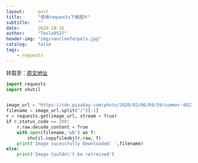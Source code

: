 ```yaml
---
layout:     post
title:      "使用requests下载图片"
subtitle:   ""
date:       2020-10-16
author:     "Tesla9527"
header-img: "img/vancleefarpels.jpg"
catalog:    false
tags:
    - requests
---
```


转载至：[原文地址](https://towardsdatascience.com/how-to-download-an-image-using-python-38a75cfa21c)

```python
import requests
import shutil


image_url = "https://cdn.pixabay.com/photo/2020/02/06/09/39/summer-4823612_960_720.jpg"
filename = image_url.split("/")[-1]
r = requests.get(image_url, stream = True)
if r.status_code == 200:
    r.raw.decode_content = True
    with open(filename,'wb') as f:
        shutil.copyfileobj(r.raw, f)
    print('Image sucessfully Downloaded: ',filename)
else:
    print('Image Couldn\'t be retreived')

```
